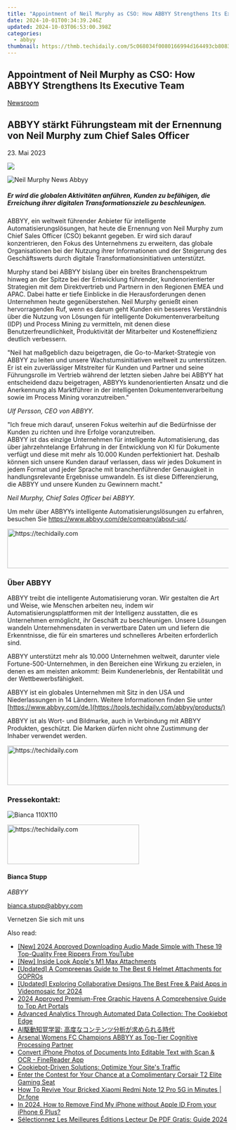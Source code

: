 ```yaml
---
title: "Appointment of Neil Murphy as CSO: How ABBYY Strengthens Its Executive Team"
date: 2024-10-01T00:34:39.246Z
updated: 2024-10-03T06:53:00.398Z
categories:
  - abbyy
thumbnail: https://thmb.techidaily.com/5c068034f0080166994d164493cb808318b6f6a0f4d45de0f56404a9b7904a53.jpg
---
```


## Appointment of Neil Murphy as CSO: How ABBYY Strengthens Its Executive Team

[Newsroom](https://tools.techidaily.com/abbyy/products/)

## ABBYY stärkt Führungsteam mit der Ernennung von Neil Murphy zum Chief Sales Officer

23\. Mai 2023

![](https://content.abbyy.com/-/media/project/abbyy/abbyy/branchtemplates/shutterstock_1272462163_1296-x-729.jpg?h=729&iar=0&w=1296)

![Neil Murphy News Abbyy](https://static4.abbyy.com/abbyycommedia/37254/neil-murphy-news-abbyy.jpg) 

##### _Er wird die globalen Aktivitäten anführen, Kunden zu befähigen, die Erreichung ihrer digitalen Transformationsziele zu beschleunigen._  
  
ABBYY, ein weltweit führender Anbieter für intelligente Automatisierungslösungen, hat heute die Ernennung von Neil Murphy zum Chief Sales Officer (CSO) bekannt gegeben. Er wird sich darauf konzentrieren, den Fokus des Unternehmens zu erweitern, das globale Organisationen bei der Nutzung ihrer Informationen und der Steigerung des Geschäftswerts durch digitale Transformationsinitiativen unterstützt.

Murphy stand bei ABBYY bislang über ein breites Branchenspektrum hinweg an der Spitze bei der Entwicklung führender, kundenorientierter Strategien mit dem Direktvertrieb und Partnern in den Regionen EMEA und APAC. Dabei hatte er tiefe Einblicke in die Herausforderungen denen Unternehmen heute gegenüberstehen. Neil Murphy genießt einen hervorragenden Ruf, wenn es darum geht Kunden ein besseres Verständnis über die Nutzung von Lösungen für intelligente Dokumentenverarbeitung (IDP) und Process Mining zu vermitteln, mit denen diese Benutzerfreundlichkeit, Produktivität der Mitarbeiter und Kosteneffizienz deutlich verbessern.

"Neil hat maßgeblich dazu beigetragen, die Go-to-Market-Strategie von ABBYY zu leiten und unsere Wachstumsinitiativen weltweit zu unterstützen.   
Er ist ein zuverlässiger Mitstreiter für Kunden und Partner und seine Führungsrolle im Vertrieb während der letzten sieben Jahre bei ABBYY hat entscheidend dazu beigetragen, ABBYYs kundenorientierten Ansatz und die Anerkennung als Marktführer in der intelligenten Dokumentenverarbeitung sowie im Process Mining voranzutreiben."

_Ulf Persson, CEO von ABBYY._

"Ich freue mich darauf, unseren Fokus weiterhin auf die Bedürfnisse der Kunden zu richten und ihre Erfolge voranzutreiben.  
ABBYY ist das einzige Unternehmen für intelligente Automatisierung, das über jahrzehntelange Erfahrung in der Entwicklung von KI für Dokumente verfügt und diese mit mehr als 10.000 Kunden perfektioniert hat. Deshalb können sich unsere Kunden darauf verlassen, dass wir jedes Dokument in jedem Format und jeder Sprache mit branchenführender Genauigkeit in handlungsrelevante Ergebnisse umwandeln. Es ist diese Differenzierung, die ABBYY und unsere Kunden zu Gewinnern macht."

_Neil Murphy, Chief Sales Officer bei ABBYY._

Um mehr über ABBYYs intelligente Automatisierungslösungen zu erfahren, besuchen Sie <https://www.abbyy.com/de/company/about-us/>.

<!-- affiliate ads begin -->
<a href="https://aligracehair.sjv.io/c/5597632/2006919/19272" target="_top" id="2006919">
  <img src="//a.impactradius-go.com/display-ad/19272-2006919" border="0" alt="https://techidaily.com" width="728" height="90"/>
</a>
<img height="0" width="0" src="https://aligracehair.sjv.io/i/5597632/2006919/19272" style="position:absolute;visibility:hidden;" border="0" />
<!-- affiliate ads end -->

### Über ABBYY

ABBYY treibt die intelligente Automatisierung voran. Wir gestalten die Art und Weise, wie Menschen arbeiten neu, indem wir Automatisierungsplattformen mit der Intelligenz ausstatten, die es Unternehmen ermöglicht, ihr Geschäft zu beschleunigen. Unsere Lösungen wandeln Unternehmensdaten in verwertbare Daten um und liefern die Erkenntnisse, die für ein smarteres und schnelleres Arbeiten erforderlich sind.

ABBYY unterstützt mehr als 10.000 Unternehmen weltweit, darunter viele Fortune-500-Unternehmen, in den Bereichen eine Wirkung zu erzielen, in denen es am meisten ankommt: Beim Kundenerlebnis, der Rentabilität und der Wettbewerbsfähigkeit.

ABBYY ist ein globales Unternehmen mit Sitz in den USA und Niederlassungen in 14 Ländern. Weitere Informationen finden Sie unter [https://www.abbyy.com/de.](https://tools.techidaily.com/abbyy/products/)

ABBYY ist als Wort- und Bildmarke, auch in Verbindung mit ABBYY Produkten, geschützt. Die Marken dürfen nicht ohne Zustimmung der Inhaber verwendet werden.

<!-- affiliate ads begin -->
<a href="https://imp.i357552.net/c/5597632/857869/11832" target="_top" id="857869">
  <img src="//a.impactradius-go.com/display-ad/11832-857869" border="0" alt="https://techidaily.com" width="728" height="90"/>
</a>
<img height="0" width="0" src="https://imp.i357552.net/i/5597632/857869/11832" style="position:absolute;visibility:hidden;" border="0" />
<!-- affiliate ads end -->

### Pressekontakt:

![Bianca 110X110](https://static2.abbyy.com/abbyycommedia/36222/bianca-110x110.png)

<!-- affiliate ads begin -->
<a href="https://aligracehair.sjv.io/c/5597632/2080342/19272" target="_top" id="2080342">
  <img src="//a.impactradius-go.com/display-ad/19272-2080342" border="0" alt="https://techidaily.com" width="300" height="90"/>
</a>
<img height="0" width="0" src="https://aligracehair.sjv.io/i/5597632/2080342/19272" style="position:absolute;visibility:hidden;" border="0" />
<!-- affiliate ads end -->

#### Bianca Stupp

_ABBYY_

[bianca.stupp@abbyy.com](https://tools.techidaily.com/abbyy/products/) 

Vernetzen Sie sich mit uns

<ins class="adsbygoogle"
     style="display:block"
     data-ad-format="autorelaxed"
     data-ad-client="ca-pub-7571918770474297"
     data-ad-slot="1223367746"></ins>

<ins class="adsbygoogle"
     style="display:block"
     data-ad-client="ca-pub-7571918770474297"
     data-ad-slot="8358498916"
     data-ad-format="auto"
     data-full-width-responsive="true"></ins>

<span class="atpl-alsoreadstyle">Also read:</span>
<div><ul>
<li><a href="https://facebook-video-share.techidaily.com/new-2024-approved-downloading-audio-made-simple-with-these-19-top-quality-free-rippers-from-youtube/"><u>[New] 2024 Approved Downloading Audio Made Simple with These 19 Top-Quality Free Rippers From YouTube</u></a></li>
<li><a href="https://article-tips.techidaily.com/new-inside-look-apples-m1-max-attachments/"><u>[New] Inside Look Apple's M1 Max Attachments</u></a></li>
<li><a href="https://extra-resources.techidaily.com/updated-a-compreenas-guide-to-the-best-6-helmet-attachments-for-gopros/"><u>[Updated] A Compreenas Guide to The Best 6 Helmet Attachments for GOPROs</u></a></li>
<li><a href="https://article-posts.techidaily.com/updated-exploring-collaborative-designs-the-best-free-and-paid-apps-in-videomosaic-for-2024/"><u>[Updated] Exploring Collaborative Designs The Best Free & Paid Apps in Videomosaic for 2024</u></a></li>
<li><a href="https://fox-http.techidaily.com/2024-approved-premium-free-graphic-havens-a-comprehensive-guide-to-top-art-portals/"><u>2024 Approved Premium-Free Graphic Havens A Comprehensive Guide to Top Art Portals</u></a></li>
<li><a href="https://solve-marvelous.techidaily.com/advanced-analytics-through-automated-data-collection-the-cookiebot-edge/"><u>Advanced Analytics Through Automated Data Collection: The Cookiebot Edge</u></a></li>
<li><a href="https://solve-marvelous.techidaily.com/ai/"><u>AI駆動知覚学習: 高度なコンテンツ分析が求められる時代</u></a></li>
<li><a href="https://solve-marvelous.techidaily.com/arsenal-womens-fc-champions-abbyy-as-top-tier-cognitive-processing-partner/"><u>Arsenal Womens FC Champions ABBYY as Top-Tier Cognitive Processing Partner</u></a></li>
<li><a href="https://solve-marvelous.techidaily.com/convert-iphone-photos-of-documents-into-editable-text-with-scan-and-ocr-finereader-app/"><u>Convert iPhone Photos of Documents Into Editable Text with Scan & OCR - FineReader App</u></a></li>
<li><a href="https://solve-marvelous.techidaily.com/cookiebot-driven-solutions-optimize-your-sites-traffic/"><u>Cookiebot-Driven Solutions: Optimize Your Site's Traffic</u></a></li>
<li><a href="https://hardware-reviews.techidaily.com/enter-the-contest-for-your-chance-at-a-complimentary-corsair-t2-elite-gaming-seat/"><u>Enter the Contest for Your Chance at a Complimentary Corsair T2 Elite Gaming Seat</u></a></li>
<li><a href="https://fix-guide.techidaily.com/how-to-revive-your-bricked-xiaomi-redmi-note-12-pro-5g-in-minutes-drfone-by-drfone-fix-android-problems-fix-android-problems/"><u>How To Revive Your Bricked Xiaomi Redmi Note 12 Pro 5G in Minutes | Dr.fone</u></a></li>
<li><a href="https://activate-lock.techidaily.com/in-2024-how-to-remove-find-my-iphone-without-apple-id-from-your-iphone-6-plus-by-drfone-ios/"><u>In 2024, How to Remove Find My iPhone without Apple ID From your iPhone 6 Plus?</u></a></li>
<li><a href="https://tech-revival.techidaily.com/selectionnez-les-meilleures-editions-lecteur-de-pdf-gratis-guide-2024/"><u>Sélectionnez Les Meilleures Éditions Lecteur De PDF Gratis: Guide 2024</u></a></li>
</ul></div>

